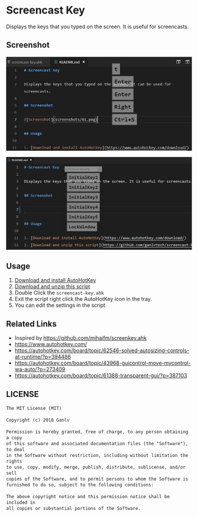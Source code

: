 # Screencast Key

Displays the keys that you typed on the screen. It is useful for screencasts.

## Screenshot

![Screenshot](screenshots/01.jpg)

![Screenshot](screenshots/02.gif)

## Usage

1. [Download and install AutoHotKey](https://www.autohotkey.com/download/)
2. [Download and unzip this script](https://github.com/ganlvtech/screencast-key/archive/master.zip)
3. Double Click the `screencast-key.ahk`
4. Exit the script right click the AutoHotKey icon in the tray.
5. You can edit the settings in the script

## Related Links

* Inspired by <https://github.com/mihaifm/screenkey.ahk>
* <https://www.autohotkey.com/>
* <https://autohotkey.com/board/topic/62546-solved-autosizing-controls-at-runtime/?p=394486>
* <https://autohotkey.com/board/topic/43968-guicontrol-move-mycontrol-wa-auto/?p=273409>
* <https://autohotkey.com/board/topic/61388-transparent-gui/?p=387103>

## LICENSE

    The MIT License (MIT)

    Copyright (c) 2018 Ganlv

    Permission is hereby granted, free of charge, to any person obtaining a copy
    of this software and associated documentation files (the "Software"), to deal
    in the Software without restriction, including without limitation the rights
    to use, copy, modify, merge, publish, distribute, sublicense, and/or sell
    copies of the Software, and to permit persons to whom the Software is
    furnished to do so, subject to the following conditions:

    The above copyright notice and this permission notice shall be included in
    all copies or substantial portions of the Software.